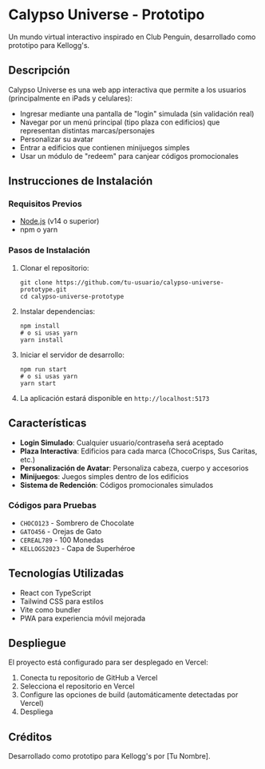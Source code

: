 # Calypso Universe - Prototipo

Un mundo virtual interactivo inspirado en Club Penguin, desarrollado como prototipo para Kellogg's.

## Descripción

Calypso Universe es una web app interactiva que permite a los usuarios (principalmente en iPads y celulares):

- Ingresar mediante una pantalla de "login" simulada (sin validación real)
- Navegar por un menú principal (tipo plaza con edificios) que representan distintas marcas/personajes
- Personalizar su avatar
- Entrar a edificios que contienen minijuegos simples
- Usar un módulo de "redeem" para canjear códigos promocionales

## Instrucciones de Instalación

### Requisitos Previos

- [Node.js](https://nodejs.org/) (v14 o superior)
- npm o yarn

### Pasos de Instalación

1. Clonar el repositorio:
   ```
   git clone https://github.com/tu-usuario/calypso-universe-prototype.git
   cd calypso-universe-prototype
   ```

2. Instalar dependencias:
   ```
   npm install
   # o si usas yarn
   yarn install
   ```

3. Iniciar el servidor de desarrollo:
   ```
   npm run start
   # o si usas yarn
   yarn start
   ```

4. La aplicación estará disponible en `http://localhost:5173`

## Características

- **Login Simulado**: Cualquier usuario/contraseña será aceptado
- **Plaza Interactiva**: Edificios para cada marca (ChocoCrisps, Sus Caritas, etc.)
- **Personalización de Avatar**: Personaliza cabeza, cuerpo y accesorios
- **Minijuegos**: Juegos simples dentro de los edificios
- **Sistema de Redención**: Códigos promocionales simulados

### Códigos para Pruebas

- `CHOCO123` - Sombrero de Chocolate
- `GATO456` - Orejas de Gato
- `CEREAL789` - 100 Monedas
- `KELLOGS2023` - Capa de Superhéroe

## Tecnologías Utilizadas

- React con TypeScript
- Tailwind CSS para estilos
- Vite como bundler
- PWA para experiencia móvil mejorada

## Despliegue

El proyecto está configurado para ser desplegado en Vercel:

1. Conecta tu repositorio de GitHub a Vercel
2. Selecciona el repositorio en Vercel
3. Configure las opciones de build (automáticamente detectadas por Vercel)
4. Despliega

## Créditos

Desarrollado como prototipo para Kellogg's por [Tu Nombre]. 